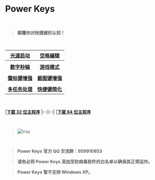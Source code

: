 ﻿<br>

# Power Keys

<br>

> **颠覆你对快捷键的认知！**

<br>

|[**光速启动**](https://github.com/szzhiyang/PerfectWindows/wiki/Power-Keys)| [**空格编辑**](https://github.com/szzhiyang/PerfectWindows/wiki/Power-Keys) 
|:-:|:-:|
||
|[**数字秒输**](https://github.com/szzhiyang/PerfectWindows/wiki/Power-Keys) | [**游戏模式**](https://github.com/szzhiyang/PerfectWindows/wiki/Power-Keys)
||
|[**徽标键增强**](https://github.com/szzhiyang/PerfectWindows/wiki/Power-Keys)| [**截图键增强**](https://github.com/szzhiyang/PerfectWindows/wiki/Power-Keys)
||
|[**多任务处理**](https://github.com/szzhiyang/PerfectWindows/wiki/Power-Keys)| [**快捷键简化**](https://github.com/szzhiyang/PerfectWindows/wiki/Power-Keys) 

<br>

|[**下载 32 位主程序**](https://github.com/szzhiyang/PerfectWindows/raw/master/Power-Keys/Power-Keys-x86.exe)
|:-:|:-:|
|[**下载 64 位主程序**](https://github.com/szzhiyang/PerfectWindows/raw/master/Power-Keys/Power-Keys-x64.exe)

<br>

> ![tray](https://user-images.githubusercontent.com/30952626/49337320-b4703500-f64c-11e8-9c14-1e7a309c05f2.png)

<br>

> **Power Keys 官方 QQ 交流群：959910853**

> **请务必将 Power Keys 添加至防病毒软件的白名单以确保其正常运作。**

> **Power Keys 暂不支持 Windows XP。**